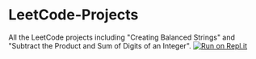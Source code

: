 # LeetCode-Projects
All the LeetCode projects including "Creating Balanced Strings" and "Subtract the Product and Sum of Digits of an Integer".
[![Run on Repl.it](https://repl.it/badge/github/ZachTheFish/LeetCode-Projects)](https://repl.it/github/ZachTheFish/LeetCode-Projects)